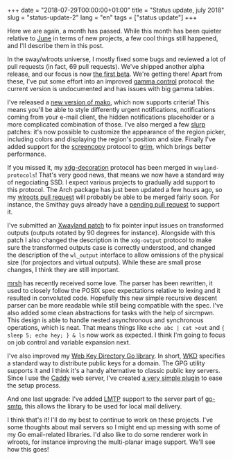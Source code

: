 +++
date = "2018-07-29T00:00:00+01:00"
title = "Status update, july 2018"
slug = "status-update-2"
lang = "en"
tags = ["status update"]
+++

Here we are again, a month has passed. While this month has been quieter
relative to [June][prev-status] in terms of new projects, a few cool things
still happened, and I'll describe them in this post.

In the sway/wlroots universe, I mostly fixed some bugs and reviewed a lot of
pull requests (in fact, 69 pull requests). We've shipped another alpha release,
and our focus is now [the first beta][sway-beta-1]. We're getting there! Apart
from these, I've put some effort into an improved
[gamma control][wlr-gamma-control] protocol: the current version is undocumented
and has issues with big gamma tables.

I've released a [new version of mako][mako-1.1], which now supports criteria!
This means you'll be able to style differently urgent notifications,
notifications coming from your e-mail client, the hidden notifications
placeholder or a more complicated combination of those. I've also merged a few
[slurp] patches: it's now possible to customize the appearance of the
region picker, including colors and displaying the region's position and size.
Finally I've added support for the [screencopy] protocol to [grim], which brings
better performance.

If you missed it, my [xdg-decoration] protocol has been merged in
`wayland-protocols`! That's very good news, that means we now have a standard
way of negociating SSD. I expect various projects to gradually add support to
this protocol. The Arch package has just been updated a few hours ago, so
my [wlroots pull request][wlroots-xdg-decoration] will probably be able to be
merged fairly soon. For instance, the Smithay guys already have a
[pending pull request][smithay-xdg-decoration] to support it.

I've submitted an [Xwayland patch][xwayland-patch] to fix pointer input
issues on transformed outputs (outputs rotated by 90 degrees for instance).
Alongside with this patch I also changed the description in the `xdg-output`
protocol to make sure the transformed outputs case is correctly understood, and
changed the description of the `wl_output` interface to allow omissions of the
physical size (for projectors and virtual outputs). While these are small prose
changes, I think they are still important.

[mrsh] has recently received some love. The parser has been rewritten, it used
to closely follow the POSIX spec expectations relative to lexing and it resulted
in convoluted code. Hopefully this new simple recursive descent parser can be
more readable while still being compatible with the spec. I've also added some
clean abstractions for tasks with the help of sircmpwn. This design is able to
handle nested asynchronous and synchronous operations, which is neat. That means
things like `echo abc | cat >out` and `{ sleep 5; echo hey; } & ls` now work as
expected. I think I'm going to focus on job control and variable expansion next.

I've also improved my [Web Key Directory Go library][go-openpgp-wkd]. In short,
[WKD][wkd] specifies a standard way to distribute public keys for a domain. The
GPG utility supports it and I think it's a handy alternative to classic public
key servers. Since I use the [Caddy][caddy] web server, I've created
[a very simple plugin][caddy-wkd] to ease the setup process.

And one last upgrade: I've added [LMTP][lmtp] support to the server part of
[go-smtp], this allows the library to be used for local mail delivery.

I think that's it! I'll do my best to continue to work on these projects. I've
some thoughts about mail servers so I might end up messing with some of my Go
email-related libraries. I'd also like to do some renderer work in wlroots, for
instance improving the multi-planar image support. We'll see how this goes!

[prev-status]: https://emersion.fr/blog/2018/status-update-1/
[sway-beta-1]: https://github.com/swaywm/sway/milestone/1
[wlr-gamma-control]: https://github.com/swaywm/wlroots/pull/1157
[mako-1.1]: https://github.com/emersion/mako/releases/tag/v1.1
[slurp]: https://github.com/emersion/slurp
[screencopy]: https://github.com/swaywm/wlr-protocols/blob/master/unstable/wlr-screencopy-unstable-v1.xml
[grim]: https://github.com/emersion/grim
[xwayland-patch]: https://gitlab.freedesktop.org/xorg/xserver/commit/ce2dde9ed0243a18ae18af0879134f7c1afbd700
[mrsh]: https://github.com/emersion/mrsh
[go-openpgp-wkd]: https://github.com/emersion/go-openpgp-wkd
[wkd]: https://tools.ietf.org/html/draft-koch-openpgp-webkey-service-06
[caddy]: https://caddyserver.com/
[caddy-wkd]: https://github.com/emersion/caddy-wkd
[lmtp]: https://tools.ietf.org/html/rfc2033
[go-smtp]: https://github.com/emersion/go-smtp
[xdg-decoration]: https://github.com/wayland-project/wayland-protocols/commit/76d1ae8c65739eff3434ef219c58a913ad34e988
[wlroots-xdg-decoration]: https://github.com/swaywm/wlroots/pull/1053
[smithay-xdg-decoration]: https://github.com/Smithay/client-toolkit/pull/20
